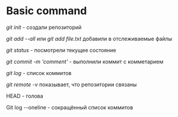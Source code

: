 # Basic command

*git init* - создали репозиторий

*git add --all* или *git add file.txt* добавили в отслеживаемые файлы

*git status* - посмотрели текущее состояние

*git commit -m 'comment'* - выполнили коммит с комметарием

*git log* - список коммитов

*git remote -v* показывает, что репозитории связаны

HEAD - голова

Git log --oneline - сокращённый список коммитов
